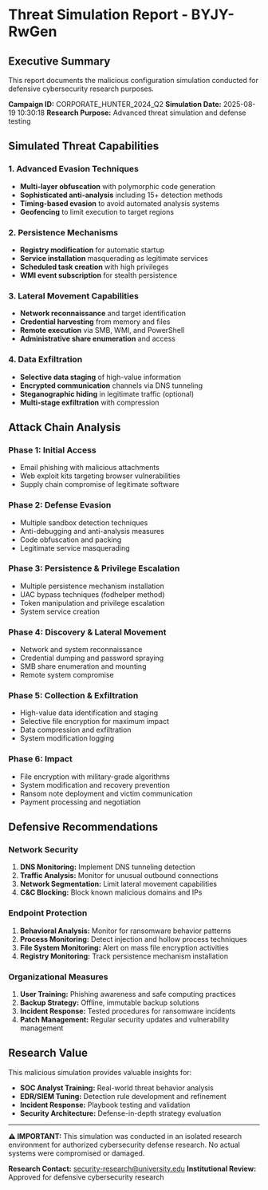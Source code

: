 # Threat Simulation Report - BYJY-RwGen

## Executive Summary
This report documents the malicious configuration simulation conducted for defensive cybersecurity research purposes.

**Campaign ID:** CORPORATE_HUNTER_2024_Q2
**Simulation Date:** 2025-08-19 10:30:18
**Research Purpose:** Advanced threat simulation and defense testing

## Simulated Threat Capabilities

### 1. Advanced Evasion Techniques
- **Multi-layer obfuscation** with polymorphic code generation
- **Sophisticated anti-analysis** including 15+ detection methods
- **Timing-based evasion** to avoid automated analysis systems
- **Geofencing** to limit execution to target regions

### 2. Persistence Mechanisms  
- **Registry modification** for automatic startup
- **Service installation** masquerading as legitimate services
- **Scheduled task creation** with high privileges
- **WMI event subscription** for stealth persistence

### 3. Lateral Movement Capabilities
- **Network reconnaissance** and target identification
- **Credential harvesting** from memory and files
- **Remote execution** via SMB, WMI, and PowerShell
- **Administrative share enumeration** and access

### 4. Data Exfiltration
- **Selective data staging** of high-value information
- **Encrypted communication** channels via DNS tunneling
- **Steganographic hiding** in legitimate traffic (optional)
- **Multi-stage exfiltration** with compression

## Attack Chain Analysis

### Phase 1: Initial Access
- Email phishing with malicious attachments
- Web exploit kits targeting browser vulnerabilities
- Supply chain compromise of legitimate software

### Phase 2: Defense Evasion
- Multiple sandbox detection techniques
- Anti-debugging and anti-analysis measures
- Code obfuscation and packing
- Legitimate service masquerading

### Phase 3: Persistence & Privilege Escalation
- Multiple persistence mechanism installation
- UAC bypass techniques (fodhelper method)
- Token manipulation and privilege escalation
- System service creation

### Phase 4: Discovery & Lateral Movement
- Network and system reconnaissance
- Credential dumping and password spraying
- SMB share enumeration and mounting
- Remote system compromise

### Phase 5: Collection & Exfiltration
- High-value data identification and staging
- Selective file encryption for maximum impact
- Data compression and exfiltration
- System modification logging

### Phase 6: Impact
- File encryption with military-grade algorithms
- System modification and recovery prevention
- Ransom note deployment and victim communication
- Payment processing and negotiation

## Defensive Recommendations

### Network Security
1. **DNS Monitoring:** Implement DNS tunneling detection
2. **Traffic Analysis:** Monitor for unusual outbound connections
3. **Network Segmentation:** Limit lateral movement capabilities
4. **C&C Blocking:** Block known malicious domains and IPs

### Endpoint Protection
1. **Behavioral Analysis:** Monitor for ransomware behavior patterns
2. **Process Monitoring:** Detect injection and hollow process techniques
3. **File System Monitoring:** Alert on mass file encryption activities
4. **Registry Monitoring:** Track persistence mechanism installation

### Organizational Measures
1. **User Training:** Phishing awareness and safe computing practices
2. **Backup Strategy:** Offline, immutable backup solutions
3. **Incident Response:** Tested procedures for ransomware incidents
4. **Patch Management:** Regular security updates and vulnerability management

## Research Value

This malicious simulation provides valuable insights for:
- **SOC Analyst Training:** Real-world threat behavior analysis
- **EDR/SIEM Tuning:** Detection rule development and refinement  
- **Incident Response:** Playbook testing and validation
- **Security Architecture:** Defense-in-depth strategy evaluation

---

**⚠️ IMPORTANT:** This simulation was conducted in an isolated research environment for authorized cybersecurity defense research. No actual systems were compromised or damaged.

**Research Contact:** security-research@university.edu
**Institutional Review:** Approved for defensive cybersecurity research
